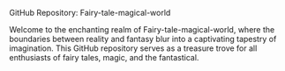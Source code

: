 GitHub Repository: Fairy-tale-magical-world

Welcome to the enchanting realm of Fairy-tale-magical-world, where the boundaries between reality 
and fantasy blur into a captivating tapestry of imagination. This GitHub repository serves as a 
treasure trove for all enthusiasts of fairy tales, magic, and the fantastical.
